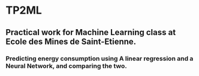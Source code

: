 # TP2ML

## Practical work for Machine Learning class at Ecole des Mines de Saint-Etienne.

### Predicting energy consumption using A linear regression and a Neural Network, and comparing the two.
